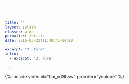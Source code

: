 ```yaml
---


    
title: ""
layout: splash
classes: wide
permalink: /dritte
date: 2016-03-23T11:48:41-04:00

excerpt: "3. Türe"
intro: 
  - excerpt: '3. Türe'

---
```


{% include video id="Lbi_yd3lhsw" provider="youtube" %}

